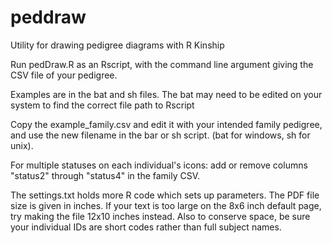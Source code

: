 # peddraw
Utility for drawing pedigree diagrams with R Kinship

Run pedDraw.R as an Rscript, with the command line argument giving the CSV file of your pedigree.

Examples are in the bat and sh files. The bat may need to be edited on your system to find the correct file path to Rscript

Copy the example_family.csv and edit it with your intended family pedigree, and use the new filename in the bar or sh script. (bat for windows, sh for unix).

For multiple statuses on each individual's icons: add or remove columns "status2" through "status4" in the family CSV.

The settings.txt holds more R code which sets up parameters. The PDF file size is given in inches. If your text is too large on the 8x6 inch default page, try making the file 12x10 inches instead. Also to conserve space, be sure your individual IDs are short codes rather than full subject names. 



